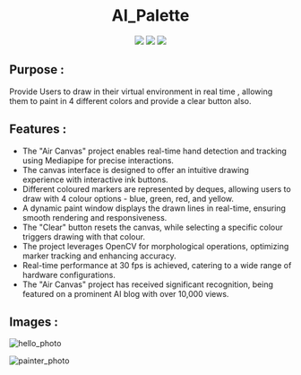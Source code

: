 <h1 align="center">
AI_Palette
</h1>
<div align="center">
<p align="center">
    <img src="https://img.shields.io/badge/numpy-%23013243.svg?style=for-the-badge&logo=numpy&logoColor=white">
  <img src="https://img.shields.io/badge/opencv-%23white.svg?style=for-the-badge&logo=opencv&logoColor=white">
  <img src="https://img.shields.io/badge/python-3670A0?style=for-the-badge&logo=python&logoColor=ffdd54">
</p>
</div>

##  Purpose :
Provide Users to draw in their virtual environment in real time , allowing them to paint in 4 different colors and provide a clear button also.

## Features :

<ul>
  <li>The "Air Canvas" project enables real-time hand detection and tracking using Mediapipe for precise interactions.</li>
  <li>The canvas interface is designed to offer an intuitive drawing experience with interactive ink buttons.</li>
  <li>Different coloured markers are represented by deques, allowing users to draw with 4 colour options - blue, green, red, and yellow.</li>
  <li>A dynamic paint window displays the drawn lines in real-time, ensuring smooth rendering and responsiveness.</li>
  <li>The "Clear" button resets the canvas, while selecting a specific colour triggers drawing with that colour.</li>
  <li>The project leverages OpenCV for morphological operations, optimizing marker tracking and enhancing accuracy.</li>
  <li>Real-time performance at 30 fps is achieved, catering to a wide range of hardware configurations.</li>
  <li>The "Air Canvas" project has received significant recognition, being featured on a prominent AI blog with over 10,000 views.</li>
</ul>


## Images :

![hello_photo](https://github.com/abhinavmalhotra01/AI_Palette/assets/113239170/14a8f77f-1b4b-462b-91ea-979b5f374d4f)

![painter_photo](https://github.com/abhinavmalhotra01/AI_Palette/assets/113239170/782daf9d-d78e-4bb6-93ec-42cee043a8c6)
